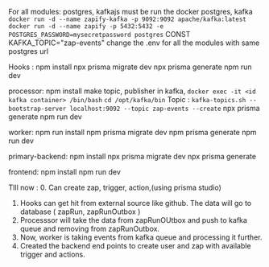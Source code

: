 For all modules:
postgres, kafkajs must be
run the docker postgres, kafka
`docker run -d --name zapify-kafka -p 9092:9092 apache/kafka:latest`
`docker run -d --name zapify -p 5432:5432 -e POSTGRES_PASSWORD=mysecretpassword postgres`
CONST KAFKA_TOPIC="zap-events"
change the .env for all the modules with same postgres url

Hooks : 
npm install 
npx prisma migrate dev
npx prisma generate
npm run dev


processor: 
npm install 
make topic, publisher in kafka,
`docker exec -it <id kafka container> /bin/bash`
`cd /opt/kafka/bin`
Topic : `kafka-topics.sh --bootstrap-server localhost:9092 --topic zap-events --create`
npx prisma generate
npm run dev

worker:
npm run install
npm prisma migrate dev
npm prisma generate
npm run dev 


primary-backend:
npm install
npx prisma migrate dev
npx prisma generate


frontend:
npm install
npm run dev





TIll now : 
0. Can create zap, trigger, action,(using prisma studio)
1. Hooks can get hit from external source like github. The data will go to database ( zapRun, zapRunOutbox )
3. Processsor will take the data from zapRunOUtbox and push to kafka queue and removing from zapRunOutbox. 
4. Now, worker is taking events from kafka queue and processing it further. 
5. Created the backend end points to create user and zap with available trigger and actions.